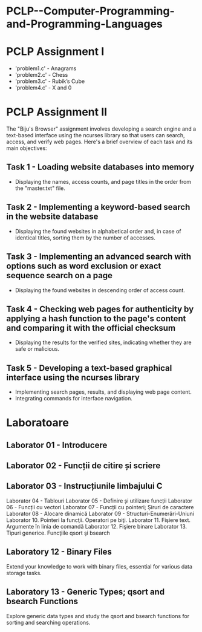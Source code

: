 # PCLP--Computer-Programming-and-Programming-Languages

# PCLP Assignment I

- 'problem1.c' - Anagrams
- 'problem2.c' - Chess
- 'problem3.c' - Rubik’s Cube
- 'problem4.c' - X and 0

# PCLP Assignment II

The "Biju's Browser" assignment involves developing a search engine and a text-based interface using the ncurses library so that users can search, access, and verify web pages. Here's a brief overview of each task and its main objectives:

## Task 1 - Loading website databases into memory
- Displaying the names, access counts, and page titles in the order from the "master.txt" file.

## Task 2 - Implementing a keyword-based search in the website database
- Displaying the found websites in alphabetical order and, in case of identical titles, sorting them by the number of accesses.

## Task 3 - Implementing an advanced search with options such as word exclusion or exact sequence search on a page
- Displaying the found websites in descending order of access count.

## Task 4 - Checking web pages for authenticity by applying a hash function to the page's content and comparing it with the official checksum
- Displaying the results for the verified sites, indicating whether they are safe or malicious.

## Task 5 - Developing a text-based graphical interface using the ncurses library
- Implementing search pages, results, and displaying web page content.
- Integrating commands for interface navigation.

# Laboratoare
## Laborator 01 - Introducere
## Laborator 02 - Funcții de citire și scriere
## Laborator 03 - Instrucțiunile limbajului C
Laborator 04 - Tablouri
Laborator 05 - Definire și utilizare funcții
Laborator 06 - Funcții cu vectori
Laborator 07 - Funcții cu pointeri; Șiruri de caractere
Laborator 08 - Alocare dinamică
Laborator 09 - Structuri-Enumerări-Uniuni
Laborator 10. Pointeri la funcţii. Operatori pe biţi.
Laborator 11. Fişiere text. Argumente în linia de comandă
Laborator 12. Fişiere binare
Laborator 13. Tipuri generice. Funcţiile qsort şi bsearch

## Laboratory 12 - Binary Files
Extend your knowledge to work with binary files, essential for various data storage tasks.

## Laboratory 13 - Generic Types; qsort and bsearch Functions
Explore generic data types and study the qsort and bsearch functions for sorting and searching operations.

